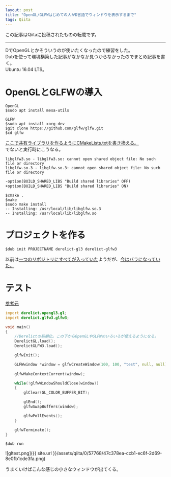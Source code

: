 ```yaml
---
layout: post
title: "OpenGL/GLFWはじめての人がD言語でウィンドウを表示するまで"
tags: Qiita
---
```

この記事はQiitaに投稿されたものの転載です。

---
DでOpenGLとかそういうのが使いたくなったので練習をした。  
Dubを使って環境構築した記事がなかなか見つからなかったのでまとめ記事を書く。  
Ubuntu 16.04 LTS。

# OpenGLとGLFWの導入

```console
OpenGL
$sudo apt install mesa-utils

GLFW
$sudo apt install xorg-dev
$git clone https://github.com/glfw/glfw.git
$cd glfw
```

[ここで共有ライブラリを作るようにCMakeLists.txtを書き換える。](http://qiita.com/maueki/items/9d1e241cdd345220fc1b)  
でないと実行時にこうなる。

```console:エラー
libglfw3.so - libglfw3.so: cannot open shared object file: No such file or directory
libglfw.so.3 - libglfw.so.3: cannot open shared object file: No such file or directory
```

```diff:CMakeLists.txt
-option(BUILD_SHARED_LIBS "Build shared libraries" OFF)
+option(BUILD_SHARED_LIBS "Build shared libraries" ON)
```

```console
$cmake .
$make
$sudo make install
-- Installing: /usr/local/lib/libglfw.so.3
-- Installing: /usr/local/lib/libglfw.so
```

# プロジェクトを作る

```console
$dub init PROJECTNAME derelict-gl3 derelict-glfw3
```

以前は[一つのリポジトリにすべてが入っていた](https://github.com/mdparker/Derelict3)ようだが、[今はバラになっていた。](https://github.com/DerelictOrg)

# テスト
[参考元](https://trap.tokyotech.org/blog/2015/12/d%E8%A8%80%E8%AA%9E%E3%81%A7opengl%E2%80%A0%E5%85%A5%E9%96%80%E2%80%A0/)

```d:source/app.d
import derelict.opengl3.gl;
import derelict.glfw3.glfw3;

void main()
{
    //Derelictの初期化。この下からOpenGLやGLFWのいろいろが使えるようになる。
    DerelictGL.load();
    DerelictGLFW3.load();

    glfwInit();

    GLFWwindow *window = glfwCreateWindow(100, 100, "test", null, null);
    
    glfwMakeContextCurrent(window);

    while(!glfwWindowShouldClose(window))
    {
        glClear(GL_COLOR_BUFFER_BIT);

        glEnd();
        glfwSwapBuffers(window);

        glfwPollEvents();
    }

    glfwTerminate();
}

```

```console
$dub run
```

![gltest.png]({{ site.url }}/assets/qiita/0/57768/47c378ea-ccb1-ec6f-2d69-8e01b1cde3fa.png)

うまくいけばこんな感じの小さなウィンドウが出てくる。
